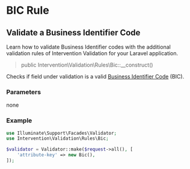 # BIC Rule
## Validate a Business Identifier Code
Learn how to validate Business Identifier codes with the additional validation rules of Intervention Validation for your Laravel application.

> public Intervention\Validation\Rules\Bic::__construct()

Checks if field under validation is a valid [Business Identifier Code](https://en.wikipedia.org/wiki/ISO_9362) (BIC).

### Parameters

none

### Example

```php
use Illuminate\Support\Facades\Validator;
use Intervention\Validation\Rules\Bic;

$validator = Validator::make($request->all(), [
    'attribute-key' => new Bic(),
]);
```
